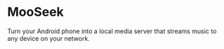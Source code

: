 # MooSeek
Turn your Android phone into a local media server that streams music to any device on your network.
